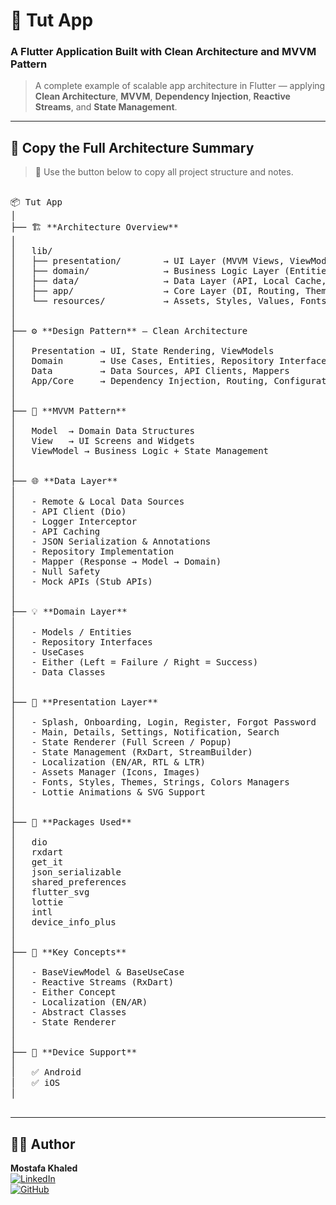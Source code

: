 # 🚀 Tut App  
### A Flutter Application Built with Clean Architecture and MVVM Pattern  

> A complete example of scalable app architecture in Flutter — applying **Clean Architecture**, **MVVM**, **Dependency Injection**, **Reactive Streams**, and **State Management**.  

---

## 🧾 Copy the Full Architecture Summary  

> 🧠 Use the button below to copy all project structure and notes.  

<pre>

📦 Tut App  
│  
├── 🏗️ **Architecture Overview**  
│  
│   lib/  
│   ├── presentation/        → UI Layer (MVVM Views, ViewModels, States)  
│   ├── domain/              → Business Logic Layer (Entities, UseCases, Repositories)  
│   ├── data/                → Data Layer (API, Local Cache, Repository Implementation)  
│   ├── app/                 → Core Layer (DI, Routing, Theming, Localization)  
│   └── resources/           → Assets, Styles, Values, Fonts  
│  
│  
├── ⚙️ **Design Pattern** — Clean Architecture  
│  
│   Presentation → UI, State Rendering, ViewModels  
│   Domain       → Use Cases, Entities, Repository Interfaces  
│   Data         → Data Sources, API Clients, Mappers  
│   App/Core     → Dependency Injection, Routing, Configurations  
│  
│  
├── 🧩 **MVVM Pattern**  
│  
│   Model  → Domain Data Structures  
│   View   → UI Screens and Widgets  
│   ViewModel → Business Logic + State Management  
│  
│  
├── 🌐 **Data Layer**  
│  
│   - Remote & Local Data Sources  
│   - API Client (Dio)  
│   - Logger Interceptor  
│   - API Caching  
│   - JSON Serialization & Annotations  
│   - Repository Implementation  
│   - Mapper (Response → Model → Domain)  
│   - Null Safety  
│   - Mock APIs (Stub APIs)  
│  
│  
├── 💡 **Domain Layer**  
│  
│   - Models / Entities  
│   - Repository Interfaces  
│   - UseCases  
│   - Either (Left = Failure / Right = Success)  
│   - Data Classes  
│  
│  
├── 🎨 **Presentation Layer**  
│  
│   - Splash, Onboarding, Login, Register, Forgot Password  
│   - Main, Details, Settings, Notification, Search  
│   - State Renderer (Full Screen / Popup)  
│   - State Management (RxDart, StreamBuilder)  
│   - Localization (EN/AR, RTL & LTR)  
│   - Assets Manager (Icons, Images)  
│   - Fonts, Styles, Themes, Strings, Colors Managers  
│   - Lottie Animations & SVG Support  
│  
│  
├── 🧰 **Packages Used**  
│  
│   dio  
│   rxdart  
│   get_it  
│   json_serializable  
│   shared_preferences  
│   flutter_svg  
│   lottie  
│   intl  
│   device_info_plus  
│  
│  
├── 🧱 **Key Concepts**  
│  
│   - BaseViewModel & BaseUseCase  
│   - Reactive Streams (RxDart)  
│   - Either Concept  
│   - Localization (EN/AR)  
│   - Abstract Classes  
│   - State Renderer  
│  
│  
├── 📱 **Device Support**  
│  
│   ✅ Android  
│   ✅ iOS  
│  

</pre>

---

## 🧑‍💻 Author  
**Mostafa Khaled**  
[![LinkedIn](https://img.shields.io/badge/LinkedIn-blue?logo=linkedin)](https://linkedin.com/in/mostafa-khaleedd)  
[![GitHub](https://img.shields.io/badge/GitHub-black?logo=github)](https://github.com/MK-Programer)  
